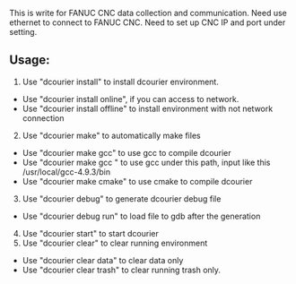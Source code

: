 
This is write for FANUC CNC data collection and communication. Need use ethernet to connect to FANUC CNC. Need to set up CNC IP and port under setting. 

## Usage:
1. Use "dcourier install" to install dcourier environment. 
  * Use "dcourier install online", if you can access to network.  
  * Use "dcourier install offline" to install environment with not network connection
2. Use "dcourier make" to automatically make files 
  * Use "dcourier make gcc" to use gcc to compile dcourier
  * Use "dcourier make gcc <PATH>" to use gcc under this path, input like this /usr/local/gcc-4.9.3/bin
  * Use "dcourier make cmake" to use cmake to compile dcourier
3. Use "dcourier debug" to generate dcourier debug file 
  * Use "dcourier debug run" to load file to gdb after the generation
4. Use "dcourier start" to start dcourier
5. Use "dcourier clear" to clear running environment 
  * Use "dcourier clear data" to clear data only 
  * Use "dcourier clear trash" to clear running trash only. 
